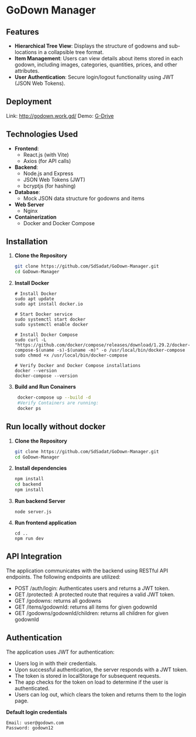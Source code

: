 # GoDown Manager

## Features

- **Hierarchical Tree View**: Displays the structure of godowns and sub-locations in a collapsible tree format.
- **Item Management**: Users can view details about items stored in each godown, including images, categories, quantities, prices, and other attributes.
- **User Authentication**: Secure login/logout functionality using JWT (JSON Web Tokens).

## Deployment
Link: http://godown.work.gd/
Demo: [G-Drive](https://drive.google.com/file/d/1jboL8colLd6pHs-xrxh1vOLN1WED8RPh/view?usp=sharing)

## Technologies Used

- **Frontend**: 
  - React.js (with Vite)
  - Axios (for API calls)
- **Backend**: 
  - Node.js and Express
  - JSON Web Tokens (JWT)
  - bcryptjs (for hashing)
- **Database**: 
  - Mock JSON data structure for godowns and items
- **Web Server**
  - Nginx
- **Containerization**
  - Docker and Docker Compose
## Installation

1. **Clone the Repository**
      ```bash
   git clone https://github.com/SdSadat/GoDown-Manager.git
   cd GoDown-Manager 

2. **Install Docker**
    ```
    # Install Docker
    sudo apt update
    sudo apt install docker.io

    # Start Docker service
    sudo systemctl start docker
    sudo systemctl enable docker

    # Install Docker Compose
    sudo curl -L "https://github.com/docker/compose/releases/download/1.29.2/docker-compose-$(uname -s)-$(uname -m)" -o /usr/local/bin/docker-compose
    sudo chmod +x /usr/local/bin/docker-compose

    # Verify Docker and Docker Compose installations
    docker --version
    docker-compose --version

3. **Build and Run Conainers**
   ```bash
    docker-compose up --build -d
    #Verify Containers are running:
    docker ps

## Run locally without docker

1. **Clone the Repository**
   ```bash
   git clone https://github.com/SdSadat/GoDown-Manager.git
   cd GoDown-Manager 
2. **Install dependencies**
   ```bash
   npm install
   cd backend
   npm install
3. **Run backend Server**
    ```
    node server.js
4. **Run frontend application**
   ```
   cd ..
   npm run dev
## API Integration
The application communicates with the backend using RESTful API endpoints. The following endpoints are utilized:

- POST /auth/login: Authenticates users and returns a JWT token.
- GET /protected: A protected route that requires a valid JWT token.
- GET /godowns: returns all godowns
- GET /items/godownId: returns all items for given godownId
- GET /godowns/godownId/children: returns all children for given godownId


## Authentication
The application uses JWT for authentication:

- Users log in with their credentials.
- Upon successful authentication, the server responds with a JWT token.
- The token is stored in localStorage for subsequent requests.
- The app checks for the token on load to determine if the user is authenticated.
- Users can log out, which clears the token and returns them to the login page.

**Default login credentials**
   ```
   Email: user@godown.com
   Password: godown12